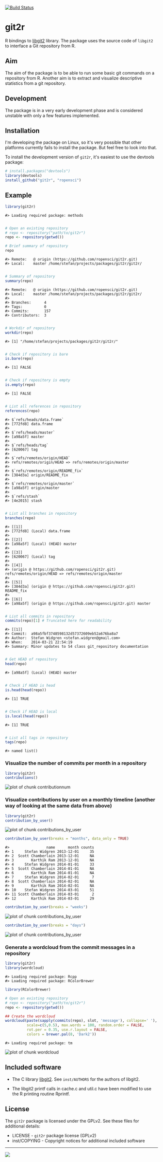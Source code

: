 [![Build Status](https://travis-ci.org/ropensci/git2r.png)](https://travis-ci.org/ropensci/git2r)

git2r
=====

R bindings to [libgit2](https://github.com/libgit2/libgit2) library. The package uses the source code of `libgit2` to interface a Git repository from R.

Aim
---

The aim of the package is to be able to run some basic git commands on a repository from R. Another aim is to extract and visualize descriptive statistics from a git repository.

Development
-----------

The package is in a very early development phase and is considered unstable with only a few features implemented.

Installation
------------

I'm developing the package on Linux, so it's very possible that other platforms currently fails to install the package. But feel free to look into that.

To install the development version of `git2r`, it's easiest to use the devtools package:






```r
# install.packages("devtools")
library(devtools)
install_github("git2r", "ropensci")
```


Example
-------


```r
library(git2r)
```

```
#> Loading required package: methods
```

```r

# Open an existing repository
# repo <- repository("path/to/git2r")
repo <- repository(getwd())

# Brief summary of repository
repo
```

```
#> Remote:   @ origin (https://github.com/ropensci/git2r.git)
#> Local:    master /home/stefan/projects/packages/git2r/git2r/
```

```r

# Summary of repository
summary(repo)
```

```
#> Remote:   @ origin (https://github.com/ropensci/git2r.git)
#> Local:    master /home/stefan/projects/packages/git2r/git2r/
#> 
#> Branches:      4
#> Tags:          0
#> Commits:       157
#> Contributors:  3
```

```r

# Workdir of repository
workdir(repo)
```

```
#> [1] "/home/stefan/projects/packages/git2r/git2r/"
```

```r

# Check if repository is bare
is.bare(repo)
```

```
#> [1] FALSE
```

```r

# Check if repository is empty
is.empty(repo)
```

```
#> [1] FALSE
```

```r

# List all references in repository
references(repo)
```

```
#> $`refs/heads/data.frame`
#> [772fd8] data.frame
#> 
#> $`refs/heads/master`
#> [a98a5f] master
#> 
#> $`refs/heads/tag`
#> [620067] tag
#> 
#> $`refs/remotes/origin/HEAD`
#> refs/remotes/origin/HEAD => refs/remotes/origin/master
#> 
#> $`refs/remotes/origin/README_fix`
#> [384d3a] origin/README_fix
#> 
#> $`refs/remotes/origin/master`
#> [a98a5f] origin/master
#> 
#> $`refs/stash`
#> [4e2015] stash
```

```r

# List all branches in repository
branches(repo)
```

```
#> [[1]]
#> [772fd8] (Local) data.frame
#> 
#> [[2]]
#> [a98a5f] (Local) (HEAD) master
#> 
#> [[3]]
#> [620067] (Local) tag
#> 
#> [[4]]
#> (origin @ https://github.com/ropensci/git2r.git) refs/remotes/origin/HEAD => refs/remotes/origin/master
#> 
#> [[5]]
#> [384d3a] (origin @ https://github.com/ropensci/git2r.git) README_fix
#> 
#> [[6]]
#> [a98a5f] (origin @ https://github.com/ropensci/git2r.git) master
```

```r

# List all commits in repository
commits(repo)[1] # Truncated here for readability
```

```
#> [[1]]
#> Commit:  a98a5fbf3748598132d57372609eb52a676ba8a7
#> Author:  Stefan Widgren <stefan.widgren@gmail.com>
#> When:    2014-03-21 22:54:19
#> Summary: Minor updates to S4 class git_repository documentation
```

```r

# Get HEAD of repository
head(repo)
```

```
#> [a98a5f] (Local) (HEAD) master
```

```r

# Check if HEAD is head
is.head(head(repo))
```

```
#> [1] TRUE
```

```r

# Check if HEAD is local
is.local(head(repo))
```

```
#> [1] TRUE
```

```r

# List all tags in repository
tags(repo)
```

```
#> named list()
```


### Visualize the number of commits per month in a repository


```r
library(git2r)
contributions()
```

![plot of chunk contributionnum](figure/contributionnum.png) 




### Visualize contributions by user on a monthly timeline (another way of looking at the same data from above)


```r
library(git2r)
contribution_by_user()
```

![plot of chunk contributions_by_user](figure/contributions_by_user1.png) 

```r
contribution_by_user(breaks = "months", data_only = TRUE)
```

```
#>                 name      month counts
#> 1     Stefan Widgren 2013-12-01     35
#> 2  Scott Chamberlain 2013-12-01     NA
#> 3        Karthik Ram 2013-12-01     NA
#> 4     Stefan Widgren 2014-01-01     33
#> 5  Scott Chamberlain 2014-01-01     NA
#> 6        Karthik Ram 2014-01-01     NA
#> 7     Stefan Widgren 2014-02-01      7
#> 8  Scott Chamberlain 2014-02-01     NA
#> 9        Karthik Ram 2014-02-01     NA
#> 10    Stefan Widgren 2014-03-01     51
#> 11 Scott Chamberlain 2014-03-01      2
#> 12       Karthik Ram 2014-03-01     29
```

```r
contribution_by_user(breaks = "weeks")
```

![plot of chunk contributions_by_user](figure/contributions_by_user2.png) 

```r
contribution_by_user(breaks = "days")
```

![plot of chunk contributions_by_user](figure/contributions_by_user3.png) 


### Generate a wordcloud from the commit messages in a repository


```r
library(git2r)
library(wordcloud)
```

```
#> Loading required package: Rcpp
#> Loading required package: RColorBrewer
```

```r
library(RColorBrewer)

# Open an existing repository
# repo <- repository("path/to/git2r")
repo <- repository(getwd())

## Create the wordcloud
wordcloud(paste(sapply(commits(repo), slot, 'message'), collapse=' '),
          scale=c(5,0.5), max.words = 100, random.order = FALSE,
          rot.per = 0.35, use.r.layout = FALSE,
          colors = brewer.pal(8, 'Dark2'))
```

```
#> Loading required package: tm
```

![plot of chunk wordcloud](figure/wordcloud.png) 



Included software
-----------------

- The C library [libgit2](https://github.com/libgit2/libgit2). See
  `inst/AUTHORS` for the authors of libgit2.

- The libgit2 printf calls in cache.c and util.c have been modified to
  use the R printing routine Rprintf.

License
-------

The `git2r` package is licensed under the GPLv2. See these files for additional details:

- LICENSE      - `git2r` package license (GPLv2)
- inst/COPYING - Copyright notices for additional included software


---

[![](http://ropensci.org/public_images/github_footer.png)](http://ropensci.org)
